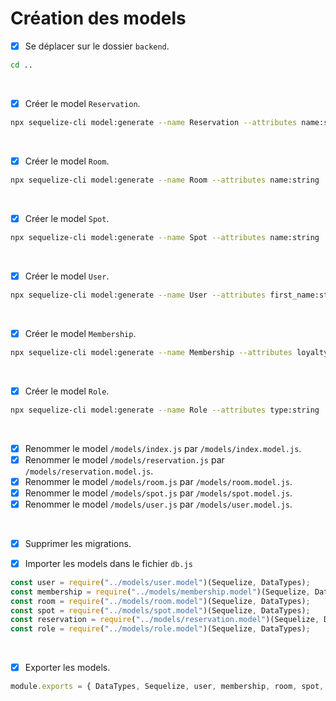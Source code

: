 # Création des models

- [x] Se déplacer sur le dossier `backend`.
```bash
cd ..
```

<br>

- [x] Créer le model `Reservation`.
```bash
npx sequelize-cli model:generate --name Reservation --attributes name:string,date:date,note:string,number_of_customers:integer,status:integer
```

<br>

- [x] Créer le model `Room`.
```bash
npx sequelize-cli model:generate --name Room --attributes name:string
```
<br>

- [x] Créer le model `Spot`.
```bash
npx sequelize-cli model:generate --name Spot --attributes name:string
```

<br>

- [x] Créer le model `User`.
```bash
npx sequelize-cli model:generate --name User --attributes first_name:string,last_name:string,email:string,phone_number:string,password:string
```

<br>

- [x] Créer le model `Membership`.
```bash
npx sequelize-cli model:generate --name Membership --attributes loyalty_status:string,number_of_reservations:integer,expiration_date:date
```

<br>

- [x] Créer le model `Role`.
```bash
npx sequelize-cli model:generate --name Role --attributes type:string
```

<br>

- [x] Renommer le model `/models/index.js` par `/models/index.model.js`.
- [x] Renommer le model `/models/reservation.js` par `/models/reservation.model.js`.
- [x] Renommer le model `/models/room.js` par `/models/room.model.js`.
- [x] Renommer le model `/models/spot.js` par `/models/spot.model.js`.
- [x] Renommer le model `/models/user.js` par `/models/user.model.js`.

 <br>
 
- [x] Supprimer les migrations.

- [x] Importer les models dans le fichier `db.js`
```javascript
const user = require("../models/user.model")(Sequelize, DataTypes);
const membership = require("../models/membership.model")(Sequelize, DataTypes);
const room = require("../models/room.model")(Sequelize, DataTypes);
const spot = require("../models/spot.model")(Sequelize, DataTypes);
const reservation = require("../models/reservation.model")(Sequelize, DataTypes);
const role = require("../models/role.model")(Sequelize, DataTypes);
```

<br>

- [x] Exporter les models.
```javascript
module.exports = { DataTypes, Sequelize, user, membership, room, spot, reservation, role };
```
